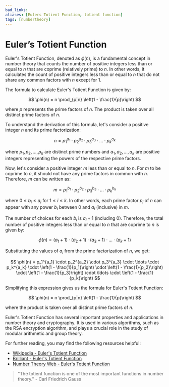 ```yaml
---
bad_links:
aliases: [Eulers Totient Function, totient function]
tags: [numbertheory]
---
```

# Euler’s Totient Function

Euler's Totient Function, denoted as $\phi(n)$, is a fundamental concept in number theory that counts the number of positive integers less than or equal to $n$ that are coprime (relatively prime) to $n$. In other words, it calculates the count of positive integers less than or equal to $n$ that do not share any common factors with $n$ except for 1.

The formula to calculate Euler's Totient Function is given by:

$$
\phi(n) = n \prod_{p|n} \left(1 - \frac{1}{p}\right)
$$

where $p$ represents the prime factors of $n$. The product is taken over all distinct prime factors of $n$.

To understand the derivation of this formula, let's consider a positive integer $n$ and its prime factorization:

$$
n = p_1^{a_1} \cdot p_2^{a_2} \cdot p_3^{a_3} \cdot \ldots \cdot p_k^{a_k}
$$

where $p_1, p_2, \ldots, p_k$ are distinct prime numbers and $a_1, a_2, \ldots, a_k$ are positive integers representing the powers of the respective prime factors.

Now, let's consider a positive integer $m$ less than or equal to $n$. For $m$ to be coprime to $n$, it should not have any prime factors in common with $n$. Therefore, $m$ can be written as:

$$
m = p_1^{b_1} \cdot p_2^{b_2} \cdot p_3^{b_3} \cdot \ldots \cdot p_k^{b_k}
$$

where $0 \leq b_i \leq a_i$ for $1 \leq i \leq k$. In other words, each prime factor $p_i$ of $n$ can appear with any power $b_i$ between 0 and $a_i$ (inclusive) in $m$.

The number of choices for each $b_i$ is $a_i + 1$ (including 0). Therefore, the total number of positive integers less than or equal to $n$ that are coprime to $n$ is given by:

$$
\phi(n) = (a_1 + 1) \cdot (a_2 + 1) \cdot (a_3 + 1) \cdot \ldots \cdot (a_k + 1)
$$

Substituting the values of $a_i$ from the prime factorization of $n$, we get:

$$
\phi(n) = p_1^{a_1} \cdot p_2^{a_2} \cdot p_3^{a_3} \cdot \ldots \cdot p_k^{a_k} \cdot \left(1 - \frac{1}{p_1}\right) \cdot \left(1 - \frac{1}{p_2}\right) \cdot \left(1 - \frac{1}{p_3}\right) \cdot \ldots \cdot \left(1 - \frac{1}{p_k}\right)
$$

Simplifying this expression gives us the formula for Euler's Totient Function:

$$
\phi(n) = n \prod_{p|n} \left(1 - \frac{1}{p}\right)
$$

where the product is taken over all distinct prime factors of $n$.

Euler's Totient Function has several important properties and applications in number theory and cryptography. It is used in various algorithms, such as the RSA encryption algorithm, and plays a crucial role in the study of modular arithmetic and group theory.

For further reading, you may find the following resources helpful:
- [Wikipedia - Euler's Totient Function](https://en.wikipedia.org/wiki/Euler%27s_totient_function)
- [Brilliant - Euler's Totient Function](https://brilliant.org/wiki/eulers-totient-function/)
- [Number Theory Web - Euler's Totient Function](https://numbertheory.org/ntw/N3.html)

> "The totient function is one of the most important functions in number theory." - Carl Friedrich Gauss